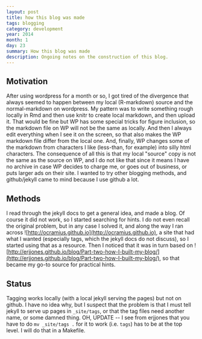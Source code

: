 ```yaml
---
layout: post
title: how this blog was made
tags: blogging
category: development
year: 2014
month: 1
day: 23
summary: How this blog was made
description: Ongoing notes on the construction of this blog.
---
```


## Motivation

After using wordpress for a month or so, I got tired of the divergence that always seemed to happen between my local (R-markdown) source and the normal-markdown on wordpress.  My pattern was to write something rough locally in Rmd and then use knitr to create local markdown, and then upload it.  That would be fine but WP has some special tricks for figure inclusion, so the markdown file on WP will not be the same as locally.  And then I always edit everything when I see it on the screen, so that also makes the WP markdown file differ from the local one.  And, finally, WP changes some of the markdown from characters I like (less-than, for example) into silly html characters.  The consequence of all this is that my local "source" copy is not the same as the source on WP, and I do not like that since it means I have no archive in case WP decides to charge me, or goes out of business, or puts larger ads on their site.  I wanted to try other blogging methods, and github/jekyll came to mind because I use github a lot.

## Methods

I read through the jekyll docs to get a general idea, and made a blog.  Of course it did not work, so I started searching for hints.  I do not even recall the original problem, but in any case I solved it, and along the way I ran across ![http://ocramius.github.io](http://ocramius.github.io), a site that had what I wanted (especially tags, which the jekyll docs do not discuss), so I started using that as a resource.  Then I noticed that it was in turn based on ![http://erjjones.github.io/blog/Part-two-how-I-built-my-blog/](http://erjjones.github.io/blog/Part-two-how-I-built-my-blog/), so that became my go-to source for practical hints.

## Status

Tagging works locally (with a local jekyll serving the pages) but not on github.  I have no idea why, but I suspect that the problem is that I must tell jekyll to serve up pages in ``_site/tags``, or that the tag files need another name, or some damned thing.  OH, UPDATE -- I see from erjjones that you have to do ``mv _site/tags .`` for it to work (i.e. ``tags``) has to be at the top level.  I will do that in a Makefile.

